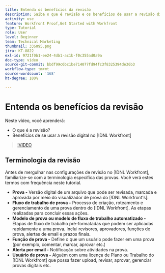```yaml
---
title: Entenda os benefícios da revisão
description: Saiba o que é revisão e os benefícios de usar a revisão digital no  [!DNL  Workfront].
activity: use
feature: Workfront Proof,Get Started with Workfront
type: Tutorial
role: User
level: Beginner
team: Technical Marketing
thumbnail: 336095.png
jira: KT-8822
exl-id: 9721f0b1-ee24-4db1-ac1b-f0c355ad0a9a
doc-type: video
source-git-commit: bbdf99c6bc1be714077fd94fc3f8325394de36b3
workflow-type: tm+mt
source-wordcount: '168'
ht-degree: 100%

---
```


# Entenda os benefícios da revisão

Neste vídeo, você aprenderá:

* O que é a revisão?
* Benefícios de se usar a revisão digital no [!DNL Workfront]

>[!VIDEO](https://video.tv.adobe.com/v/336095/?quality=12&learn=on&enablevpops=1)

## Terminologia da revisão

Antes de mergulhar nas configurações de revisão no [!DNL  Workfront], familiarize-se com a terminologia específica das provas. Você verá estes termos com frequência neste tutorial.

* **Prova -** Versão digital de um arquivo que pode ser revisada, marcada e aprovada por meio do visualizador de prova do [!DNL Workfront's].
* **Fluxo de trabalho de prova -** Processo de criação, roteamento e gerenciamento de uma prova dentro do [!DNL Workfront]. As etapas realizadas para concluir essas ações.
* **Modelo de prova ou modelo de fluxo de trabalho automatizado -** Etapas de fluxo de trabalho pré-formatadas que podem ser aplicadas rapidamente a uma prova. Inclui revisores, aprovadores, funções de prova, alertas de email e prazos finais.
* **Função de prova -** Define o que um usuário pode fazer em uma prova (por exemplo, comentar, marcar, aprovar etc.)
* **Alerta por email -** Notificação sobre atividades na prova.
* **Usuário de prova -** Alguém com uma licença de Plano ou Trabalho do [!DNL Workfront] que possa fazer upload, revisar, aprovar, gerenciar provas digitais etc.


